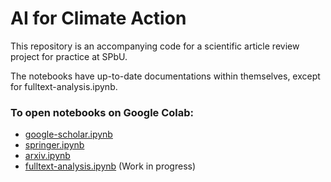 # AI for Climate Action

This repository is an accompanying code for a scientific article review project for practice at SPbU.

The notebooks have up-to-date documentations within themselves, except for fulltext-analysis.ipynb.

### To open notebooks on Google Colab:

- [google-scholar.ipynb](https://colab.research.google.com/github/gereltuya/ai-for-climate-action/blob/main/google-scholar.ipynb)
- [springer.ipynb](https://colab.research.google.com/github/gereltuya/ai-for-climate-action/blob/main/springer.ipynb)
- [arxiv.ipynb](https://colab.research.google.com/github/gereltuya/ai-for-climate-action/blob/main/arxiv.ipynb)
- [fulltext-analysis.ipynb](https://colab.research.google.com/github/gereltuya/ai-for-climate-action/blob/main/fulltext-analysis.ipynb) (Work in progress)

